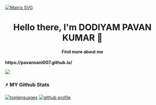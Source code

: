 [![Matrix SVG](https://raw.githubusercontent.com/rodrigograca31/rodrigograca31/master/matrix.svg)](https://www.youtube.com/channel/UCn103sVO2aq474QnixVXn-Q) 
<p>
  <h1 align="center"><b>Hello there, I'm DODIYAM PAVAN KUMAR 👋</b></h1>
  <h4 align="center"><b>Find more about me</b></h4>
  <a align="center"><b>https://pavannani007.github.io/</b></a>
</p>

![](https://komarev.com/ghpvc/?username=PAVANNANI007)

### :zap: MY Github Stats

<!--
**PAVANNANI007/PAVANNANI007** is a ✨ _special_ ✨ repository because its `README.md` (this file) appears on your GitHub profile.

Here are some ideas to get you started:

- 🔭 I’m currently working on ...
- 🌱 I’m currently learning ...
- 👯 I’m looking to collaborate on ...
- 🤔 I’m looking for help with ...
- 💬 Ask me about ...
- 📫 How to reach me: ...
- 😄 Pronouns: ...
- ⚡ Fun fact: ...
-->
[![toplanguages](https://github-readme-stats.vercel.app/api/top-langs/?username=PAVANNANI007&count_private=true&show_icons=true&theme=radical&layout=compact)]()
[![github profile](https://github-readme-stats.vercel.app/api?username=PAVANNANI007&show_icons=true&include_all_commits=true&theme=radical)]()



